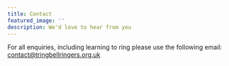 ```yaml
---
title: Contact
featured_image: ''
description: We'd love to hear from you
---
```



For all enquiries, including learning to ring please use the following email:
contact@tringbellringers.org.uk